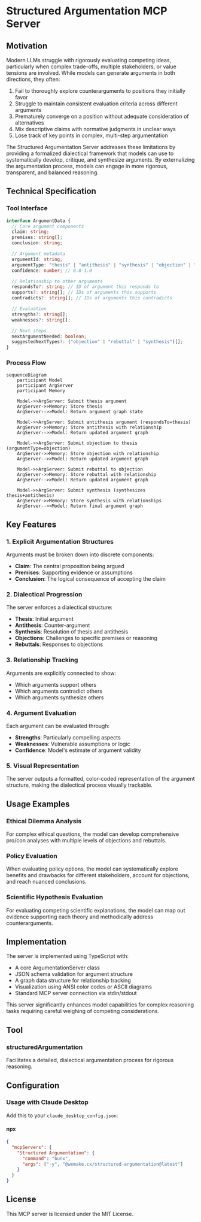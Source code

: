# Structured Argumentation MCP Server

## Motivation

Modern LLMs struggle with rigorously evaluating competing ideas, particularly when complex trade-offs, multiple
stakeholders, or value tensions are involved. While models can generate arguments in both directions, they often:

1. Fail to thoroughly explore counterarguments to positions they initially favor
2. Struggle to maintain consistent evaluation criteria across different arguments
3. Prematurely converge on a position without adequate consideration of alternatives
4. Mix descriptive claims with normative judgments in unclear ways
5. Lose track of key points in complex, multi-step argumentation

The Structured Argumentation Server addresses these limitations by providing a formalized dialectical framework that
models can use to systematically develop, critique, and synthesize arguments. By externalizing the argumentation
process, models can engage in more rigorous, transparent, and balanced reasoning.

## Technical Specification

### Tool Interface

```typescript
interface ArgumentData {
  // Core argument components
  claim: string;
  premises: string[];
  conclusion: string;

  // Argument metadata
  argumentId: string;
  argumentType: "thesis" | "antithesis" | "synthesis" | "objection" | "rebuttal";
  confidence: number; // 0.0-1.0

  // Relationship to other arguments
  respondsTo?: string; // ID of argument this responds to
  supports?: string[]; // IDs of arguments this supports
  contradicts?: string[]; // IDs of arguments this contradicts

  // Evaluation
  strengths?: string[];
  weaknesses?: string[];

  // Next steps
  nextArgumentNeeded: boolean;
  suggestedNextTypes?: ("objection" | "rebuttal" | "synthesis")[];
}
```

### Process Flow

```mermaid
sequenceDiagram
    participant Model
    participant ArgServer
    participant Memory

    Model->>ArgServer: Submit thesis argument
    ArgServer->>Memory: Store thesis
    ArgServer-->>Model: Return argument graph state

    Model->>ArgServer: Submit antithesis argument (respondsTo=thesis)
    ArgServer->>Memory: Store antithesis with relationship
    ArgServer-->>Model: Return updated argument graph

    Model->>ArgServer: Submit objection to thesis (argumentType=objection)
    ArgServer->>Memory: Store objection with relationship
    ArgServer-->>Model: Return updated argument graph

    Model->>ArgServer: Submit rebuttal to objection
    ArgServer->>Memory: Store rebuttal with relationship
    ArgServer-->>Model: Return updated argument graph

    Model->>ArgServer: Submit synthesis (synthesizes thesis+antithesis)
    ArgServer->>Memory: Store synthesis with relationships
    ArgServer-->>Model: Return final argument graph
```

## Key Features

### 1. Explicit Argumentation Structures

Arguments must be broken down into discrete components:

- **Claim**: The central proposition being argued
- **Premises**: Supporting evidence or assumptions
- **Conclusion**: The logical consequence of accepting the claim

### 2. Dialectical Progression

The server enforces a dialectical structure:

- **Thesis**: Initial argument
- **Antithesis**: Counter-argument
- **Synthesis**: Resolution of thesis and antithesis
- **Objections**: Challenges to specific premises or reasoning
- **Rebuttals**: Responses to objections

### 3. Relationship Tracking

Arguments are explicitly connected to show:

- Which arguments support others
- Which arguments contradict others
- Which arguments synthesize others

### 4. Argument Evaluation

Each argument can be evaluated through:

- **Strengths**: Particularly compelling aspects
- **Weaknesses**: Vulnerable assumptions or logic
- **Confidence**: Model's estimate of argument validity

### 5. Visual Representation

The server outputs a formatted, color-coded representation of the argument structure, making the dialectical process
visually trackable.

## Usage Examples

### Ethical Dilemma Analysis

For complex ethical questions, the model can develop comprehensive pro/con analyses with multiple levels of objections
and rebuttals.

### Policy Evaluation

When evaluating policy options, the model can systematically explore benefits and drawbacks for different stakeholders,
account for objections, and reach nuanced conclusions.

### Scientific Hypothesis Evaluation

For evaluating competing scientific explanations, the model can map out evidence supporting each theory and methodically
address counterarguments.

## Implementation

The server is implemented using TypeScript with:

- A core ArgumentationServer class
- JSON schema validation for argument structure
- A graph data structure for relationship tracking
- Visualization using ANSI color codes or ASCII diagrams
- Standard MCP server connection via stdin/stdout

This server significantly enhances model capabilities for complex reasoning tasks requiring careful weighing of
competing considerations.

## Tool

### structuredArgumentation

Facilitates a detailed, dialectical argumentation process for rigorous reasoning.

## Configuration

### Usage with Claude Desktop

Add this to your `claude_desktop_config.json`:

#### npx

```json
{
  "mcpServers": {
    "Structured Argumentation": {
      "command": "bunx",
      "args": ["-y", "@wemake.cx/structured-argumentation@latest"]
    }
  }
}
```

## License

This MCP server is licensed under the MIT License.
